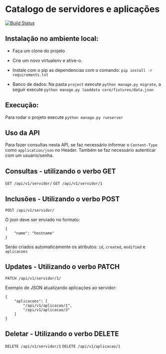 # Catalogo de servidores e aplicações

[![Build Status](https://travis-ci.org/fmondaini/catalog.svg?branch=master)](https://travis-ci.org/fmondaini/catalog)

## Instalação no ambiente local:
* Faça um clone do projeto
* Crie um novo virtualenv e ative-o.
* Instale com o pip as dependencias com o comando: `pip install -r requirements.txt`

* Banco de dados:
Na pasta `project` execute `python manage.py migrate`, a seguir execute `python manage.py loaddata core/fixtures/data.json`


## Execução: 
Para rodar o projeto execute `python manage.py runserver`


## Uso da API
Para fazer consultas nesta API, se faz necessário informar o `Content-Type` como `application/json` no Header. Também se faz necessário autenticar com um usuário/senha.


## Consultas - utilizando o verbo GET
`GET /api/v1/servidor/`
`GET /api/v1/servidor/1`

## Inclusões - Utilizando o verbo POST
`POST /api/v1/servidor/`

O json deve ser enviado no formato:
```
{
    "name": "hostname"
}
```
Serão criados automaticamente os atributos: `id`, `created`, `modified` e `aplicacoes`


## Updates - Utilizando o verbo PATCH
`PATCH /api/v1/servidor/1/`

Exemplo de JSON atualizando aplicações ao servidor:
```
{
    "aplicacoes": [
        "/api/v1/aplicacao/1",
        "/api/v1/aplicacao/3"
    ]
}
```

## Deletar - Utilizando o verbo DELETE
`DELETE /api/v1/servidor/1`
`DELETE /api/v1/aplicacao/1`